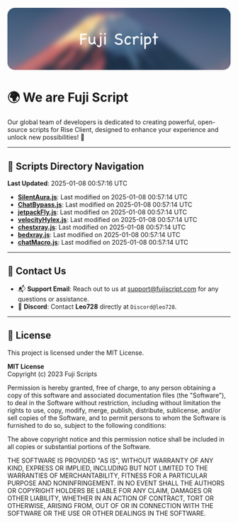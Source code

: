 ![Banner](.github/b.webp)

# 🌍 **We are Fuji Script**

Our global team of developers is dedicated to creating powerful, open-source scripts for Rise Client, designed to enhance your experience and unlock new possibilities! 🌟

---
<!-- SCRIPTS_NAVIGATION_START -->
## 📂 **Scripts Directory Navigation**

**Last Updated**: 2025-01-08 00:57:16 UTC

- **[SilentAura.js](scripts/SilentAura.js)**: Last modified on 2025-01-08 00:57:14 UTC
- **[ChatBypass.js](scripts/ChatBypass.js)**: Last modified on 2025-01-08 00:57:14 UTC
- **[jetpackFly.js](scripts/jetpackFly.js)**: Last modified on 2025-01-08 00:57:14 UTC
- **[velocityHylex.js](scripts/velocityHylex.js)**: Last modified on 2025-01-08 00:57:14 UTC
- **[chestxray.js](scripts/chestxray.js)**: Last modified on 2025-01-08 00:57:14 UTC
- **[bedxray.js](scripts/bedxray.js)**: Last modified on 2025-01-08 00:57:14 UTC
- **[chatMacro.js](scripts/chatMacro.js)**: Last modified on 2025-01-08 00:57:14 UTC

<!-- SCRIPTS_NAVIGATION_END -->

---

## 💬 **Contact Us**  
- 📬 **Support Email**: Reach out to us at [support@fujiscript.com](mailto:support@fujiscript.com) for any questions or assistance.  
- 💬 **Discord**: Contact **Leo728** directly at `Discord@leo728`.

---

## 📜 **License**

This project is licensed under the MIT License.  

**MIT License**  
Copyright (c) 2023 Fuji Scripts  

Permission is hereby granted, free of charge, to any person obtaining a copy of this software and associated documentation files (the "Software"), to deal in the Software without restriction, including without limitation the rights to use, copy, modify, merge, publish, distribute, sublicense, and/or sell copies of the Software, and to permit persons to whom the Software is furnished to do so, subject to the following conditions:  

The above copyright notice and this permission notice shall be included in all copies or substantial portions of the Software.  

THE SOFTWARE IS PROVIDED "AS IS", WITHOUT WARRANTY OF ANY KIND, EXPRESS OR IMPLIED, INCLUDING BUT NOT LIMITED TO THE WARRANTIES OF MERCHANTABILITY, FITNESS FOR A PARTICULAR PURPOSE AND NONINFRINGEMENT. IN NO EVENT SHALL THE AUTHORS OR COPYRIGHT HOLDERS BE LIABLE FOR ANY CLAIM, DAMAGES OR OTHER LIABILITY, WHETHER IN AN ACTION OF CONTRACT, TORT OR OTHERWISE, ARISING FROM, OUT OF OR IN CONNECTION WITH THE SOFTWARE OR THE USE OR OTHER DEALINGS IN THE SOFTWARE.  
